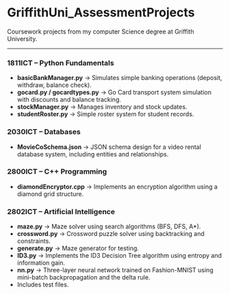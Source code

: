 # GriffithUni_AssessmentProjects
Coursework projects from my computer Science degree at Griffith University.

---

### 1811ICT – Python Fundamentals
- **basicBankManager.py** → Simulates simple banking operations (deposit, withdraw, balance check).  
- **gocard.py / gocardtypes.py** → Go Card transport system simulation with discounts and balance tracking.  
- **stockManager.py** → Manages inventory and stock updates.  
- **studentRoster.py** → Simple roster system for student records.  

### 2030ICT – Databases
- **MovieCoSchema.json** → JSON schema design for a video rental database system, including entities and relationships.  

### 2800ICT – C++ Programming
- **diamondEncryptor.cpp** → Implements an encryption algorithm using a diamond grid structure.  

### 2802ICT – Artificial Intelligence
- **maze.py** → Maze solver using search algorithms (BFS, DFS, A*).  
- **crossword.py** → Crossword puzzle solver using backtracking and constraints.  
- **generate.py** → Maze generator for testing.
- **ID3.py** → Implements the ID3 Decision Tree algorithm using entropy and information gain.
- **nn.py** → Three-layer neural network trained on Fashion-MNIST using mini-batch backpropagation and the delta rule.
- Includes test files.  